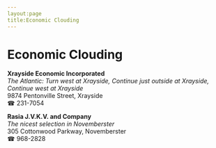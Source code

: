 ```yaml
---
layout:page
title:Economic Clouding
---
```

# Economic Clouding

**Xrayside Economic Incorporated**  
_The Atlantic: Turn west at Xrayside, Continue just outside at Xrayside, Continue west at Xrayside_  
9874 Pentonville Street, Xrayside  
☎ 231-7054



**Rasia J.V.K.V. and Company**  
_The nicest selection in Novemberster_  
305 Cottonwood Parkway, Novemberster  
☎ 968-2828



